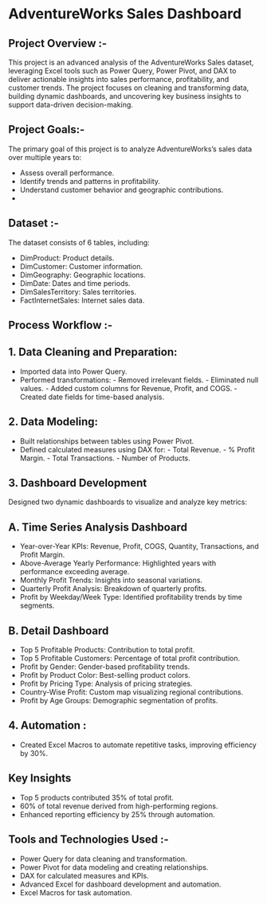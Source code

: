 # AdventureWorks Sales Dashboard

## Project Overview :-
This project is an advanced analysis of the AdventureWorks Sales dataset, leveraging Excel tools such as Power Query, Power Pivot, and DAX to deliver actionable insights into sales performance, profitability, and customer trends. The project focuses on cleaning and transforming data, building dynamic dashboards, and uncovering key business insights to support data-driven decision-making.

## Project Goals:-
The primary goal of this project is to analyze AdventureWorks’s sales data over multiple years to:
- Assess overall performance.
- Identify trends and patterns in profitability.
- Understand customer behavior and geographic contributions.
- 
## Dataset :-
The dataset consists of 6 tables, including:
- DimProduct: Product details.
- DimCustomer: Customer information.
- DimGeography: Geographic locations.
- DimDate: Dates and time periods.
- DimSalesTerritory: Sales territories.
- FactInternetSales: Internet sales data.

## Process Workflow :-
## 1. Data Cleaning and Preparation: 
- Imported data into Power Query.
- Performed transformations:
      - Removed irrelevant fields.
      - Eliminated null values.
      - Added custom columns for Revenue, Profit, and COGS.
      - Created date fields for time-based analysis.
## 2. Data Modeling: 
- Built relationships between tables using Power Pivot.
- Defined calculated measures using DAX for:
      - Total Revenue.
      - % Profit Margin.
      - Total Transactions.
      - Number of Products.
## 3. Dashboard Development
Designed two dynamic dashboards to visualize and analyze key metrics:
## A. Time Series Analysis Dashboard
- Year-over-Year KPIs: Revenue, Profit, COGS, Quantity, Transactions, and Profit Margin.
- Above-Average Yearly Performance: Highlighted years with performance exceeding average.
- Monthly Profit Trends: Insights into seasonal variations.
- Quarterly Profit Analysis: Breakdown of quarterly profits.
- Profit by Weekday/Week Type: Identified profitability trends by time segments.

## B. Detail Dashboard
- Top 5 Profitable Products: Contribution to total profit.
- Top 5 Profitable Customers: Percentage of total profit contribution.
- Profit by Gender: Gender-based profitability trends.
- Profit by Product Color: Best-selling product colors.
- Profit by Pricing Type: Analysis of pricing strategies.
- Country-Wise Profit: Custom map visualizing regional contributions.
- Profit by Age Groups: Demographic segmentation of profits.

## 4. Automation : 
- Created Excel Macros to automate repetitive tasks, improving efficiency by 30%.

## Key Insights
- Top 5 products contributed 35% of total profit.
- 60% of total revenue derived from high-performing regions.
- Enhanced reporting efficiency by 25% through automation.

## Tools and Technologies Used :-
- Power Query for data cleaning and transformation.
- Power Pivot for data modeling and creating relationships.
- DAX for calculated measures and KPIs.
- Advanced Excel for dashboard development and automation.
- Excel Macros for task automation.
